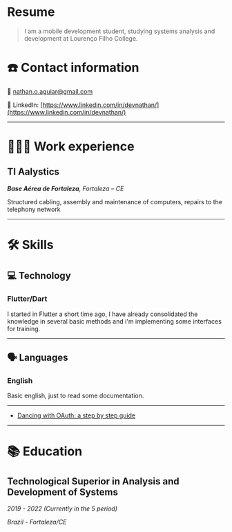 # Resume

> I am a mobile development student, studying systems analysis and development at Lourenço Filho College.
> 

# ☎️ Contact information

📧 nathan.o.aguiar@gmail.com

🔗 LinkedIn: [https://www.linkedin.com/in/devnathan/](https://www.linkedin.com/in/devnathan/)

---

# **👩🏻‍💻** Work experience

## TI Aalystics

***Base Aérea de Fortaleza**, Fortaleza – CE*

Structured cabling, assembly and maintenance of computers, repairs to the telephony network

---

# 🛠 Skills

## 💻 Technology

### Flutter/Dart

I started in Flutter a short time ago, I have already consolidated the knowledge in several basic methods and i'm implementing some interfaces for training.

---

## 🗣 Languages

### English

Basic english, just to read some documentation.

---

- [Dancing with OAuth: a step by step guide](https://dev.to/anabella/dancing-with-oauth-emp)

---

# 📚 Education

## Technological Superior in Analysis and Development of Systems

*2019 - 2022 (Currently in the 5 period)*

*Brazil - Fortaleza/CE*
